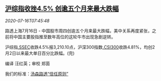 <!--1594886106000-->
[沪综指收挫4.5% 创逾五个月来最大跌幅](https://cn.reuters.com/article/shanghai-stock-market-slump-0716-idCNKCS24H0Z1)
------

<div><i>2020-07-16T07:45:48</i></div><div class="StandardArticleBody_body"><p>路透上海7月16日 - 中国股市周四创逾五个月来最大跌幅，美中关系再度紧张，之前将中国主要股指推至数年高位的这轮牛市出现急剧逆转。 </p><p>沪综指<a href="/investing/markets/index?symbol=.SSEC">.SSEC</a>收跌4.5%报3,210.10点，沪深300指数<a href="/investing/markets/index?symbol=.CSI300">.CSI300</a>收跌4.81%，均创2月2日以来最大单日百分比跌幅。(完) </p><div class="Attribution_container"><div class="Attribution_attribution"><p class="Attribution_content">编译 汪红英；审校 郑茵 </p></div></div><div class="StandardArticleBody_trustBadgeContainer"><span class="StandardArticleBody_trustBadgeTitle">我们的标准：</span><span class="trustBadgeUrl"><a href="https://www.thomsonreuters.cn/content/dam/openweb/documents/pdf/china/brochures/about-us-1.pdf">汤森路透“信任原则”</a></span></div></div>
